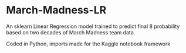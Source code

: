 # March-Madness-LR
An sklearn Linear Regression model trained to predict final 8 probability based on two decades of March Madness team data. 

Coded in Python, imports made for the Kaggle notebook framework 
